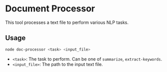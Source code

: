 # Document Processor

This tool processes a text file to perform various NLP tasks.

## Usage

```bash
node doc-processor <task> <input_file>
```

-   `<task>`: The task to perform. Can be one of `summarize`, `extract-keywords`.
-   `<input_file>`: The path to the input text file.
